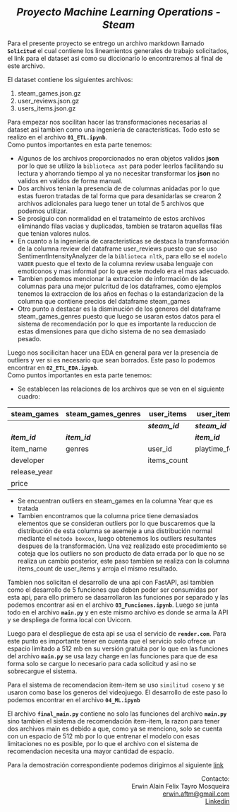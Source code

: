 
# <center><small>***Proyecto Machine Learning Operations - Steam***</small></center>  

Para el presente proyecto se entrego un archivo markdown llamado **`Solicitud`** el cual contiene los lineamientos generales de trabajo solicitados, el link para el dataset asi como su diccionario lo encontraremos al final de este archivo.

El dataset contiene los siguientes archivos: 

1. steam_games.json.gz
2. user_reviews.json.gz
3. users_items.json.gz  

Para empezar nos socilitan hacer las transformaciones necesarias al dataset asi tambien como una ingeniería de características. Todo esto se realizo en el archivo **`01_ETL.ipynb`**.<br>
Como puntos importantes en esta parte tenemos:
+ Algunos de los archivos proporcionados no eran objetos validos **json** por lo que se utilizo la `biblioteca ast` para poder leerlos facilitando su lectura y ahorrando tiempo al ya no necesitar transformar los **json** no validos en validos de forma manual.
+ Dos archivos tenian la presencia de de columnas anidadas por lo que estas fueron tratadas de tal forma que para desanidarlas se crearon 2 archivos adicionales para luego tener un total de 5 archivos que podemos utilizar.
+ Se prosiguio con normalidad en el tratameinto de estos archivos eliminando filas vacias y duplicadas, tambien se trataron aquellas filas que tenian valores nulos.
+ En cuanto a la ingenieria de caracteristicas se destaca la transformación de la columna review del dataframe user_reviews puesto que se uso SentimentIntensityAnalyzer de la `biblioteca nltk`, para ello se el `modelo VADER` puesto que el texto de la columna review usaba lenguaje con emoticonos y mas informal por lo que este modelo era el mas adecuado.
+ Tambien podemos mencionar la extraccion de información de las columnas para una mejor pulcritud de los dataframes, como ejemplos tenemos la extraccion de los años en fechas o la estandarizacion de la columna que contiene precios del dataframe steam_games
+ Otro punto a destacar es la disminución de los generos del dataframe steam_games_genres puesto que luego se usaran estos datos para el sistema de recomendación por lo que es importante la reduccion de estas dimensiones para que dicho sistema de no sea demasiado pesado. 

Luego nos socilicitan hacer una EDA en general para ver la presencia de outliers y ver si es necesario que sean borrados. Este paso lo podemos encontrar en **`02_ETL_EDA.ipynb`**.<br>
Como puntos importantes en esta parte tenemos:
+ Se establecen las relaciones de los archivos que se ven en el siguiente cuadro:

|steam_games|steam_games_genres|user_items|user_items_list|user_reviews|
|-|-|-|-|-|
| | |***steam_id***|***steam_id***|***steam_id***|
|***item_id***|***item_id***||***item_id***|***item_id***|
|item_name|genres|user_id|playtime_forever|posted|
|developer||items_count| |recommend|
|release_year| | | |sentiment_analysis|
|price| | | |review|
+ Se encuentran outliers en steam_games en la columna Year que es tratada
+ Tambien encontramos que la columna price tiene demasiados elementos que se consideran outliers por lo que buscaremos que la distribución de esta columna se asemeje a una distribución normal mediante el `método boxcox`, luego obtenemos los outliers resultantes despues de la transformación. Una vez realizado este procedimiento se coteja  que los outliers no son producto de data errada por lo que no se realiza un cambio posterior, este paso tambien se realiza con la columna items_count de user_items y arroja el mismo resultado.

Tambien nos solicitan el desarrollo de una api con FastAPI, asi tambien como el desarrollo de 5 funciones que deben poder ser consumidas por esta api, para ello primero se dasarrollaron las funciones por separado y las podemos encontrar asi en el archivo **`03_Funciones.ipynb`**. Luego se junta todo en el archivo **`main.py`** y en este mismo archivo es donde se arma la API y se despliega de forma local con Uvicorn.

Luego para el despliegue de esta api se usa el servicio de **`render.com`**.
Para este punto es importante tener en cuenta que el servicio solo ofrece un espacio limitado a 512 mb en su versión gratuita por lo que en las funciones del archivo **`main.py`** se usa lazy charge en las funciones para que de esa forma solo se cargue lo necesario para cada solicitud y asi no se sobrecargue el sistema.

Para el sistema de recomendacion item-item se uso `similitud coseno` y se usaron como base los generos del videojuego. El desarrollo de este paso lo podemos encontrar en el archivo **`04_ML.ipynb`**

El archivo **`final_main.py`** contiene no solo las funciones del archivo **`main.py`** sino tambien el sistema de recomendación item-item, la razon para tener dos archivos main es debido a que, como ya se menciono, solo se cuenta con un espacio de 512 mb por lo que entrenar el modelo con esas limitaciones no es posible, por lo que el archivo con el sistema de recomendacion necesita una mayor cantidad de espacio.

Para la demostración correspondiente podemos dirigirnos al siguiente [link](https://drive.google.com/file/d/1pwKceWnqWMxy79boBnTeCNiYiUh3dA0c/view)
  

<div style="text-align: right;">
  
Contacto:  
Erwin Alain Felix Tayro Mosqueira  
erwin.aftm@gmail.com<br>
[Linkedin](https://www.linkedin.com/in/alain-tayro/)
</div>
